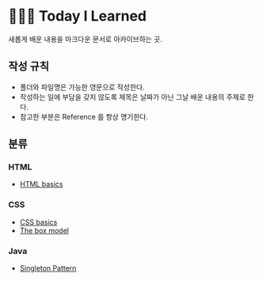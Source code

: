 # 👩🏻‍💻 Today I Learned
새롭게 배운 내용을 마크다운 문서로 아카이브하는 곳.

## 작성 규칙
- 폴더와 파일명은 가능한 영문으로 작성한다.
- 작성하는 일에 부담을 갖지 않도록 제목은 날짜가 아닌 그날 배운 내용의 주제로 한다.
- 참고한 부분은 Reference 를 항상 명기한다.

## 분류
### HTML
- [HTML basics](https://github.com/heejinna/TIL/blob/main/html/HTML%20basics.md)

### CSS
- [CSS basics](https://github.com/heejinna/TIL/blob/main/css/CSS%20Basics.md)
- [The box model](https://github.com/heejinna/TIL/blob/main/css/The%20box%20model.md)

### Java
- [Singleton Pattern](https://github.com/heejinna/TIL/blob/main/java/Singleton%20pattern.md)

